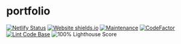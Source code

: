 # portfolio

[![Netlify Status](https://api.netlify.com/api/v1/badges/287c8f98-261f-44f2-a8cc-08e15a8074f5/deploy-status)](https://app.netlify.com/sites/scottmilliorn/deploys)
[![Website shields.io](https://img.shields.io/website-up-down-green-red/http/shields.io.svg)](https://scottmilliorn.netlify.app/)
[![Maintenance](https://img.shields.io/badge/Maintained%3F-yes-green.svg)](https://gitHub.com/milliorn/portfolio/graphs/commit-activity)
[![CodeFactor](https://www.codefactor.io/repository/github/milliorn/portfolio/badge/master)](https://www.codefactor.io/repository/github/milliorn/portfolio/overview/master)
[![Lint Code Base](https://github.com/milliorn/portfolio/actions/workflows/super-linter.yml/badge.svg)](https://github.com/milliorn/portfolio/actions/workflows/super-linter.yml)
![100% Lighthouse Score](https://github.com/milliorn/Portfolio/blob/master/img/lighthouse.png)
